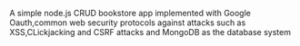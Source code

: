 A simple node.js CRUD bookstore app implemented with Google Oauth,common web security protocols against attacks such as XSS,CLickjacking and CSRF attacks and MongoDB as the database system
